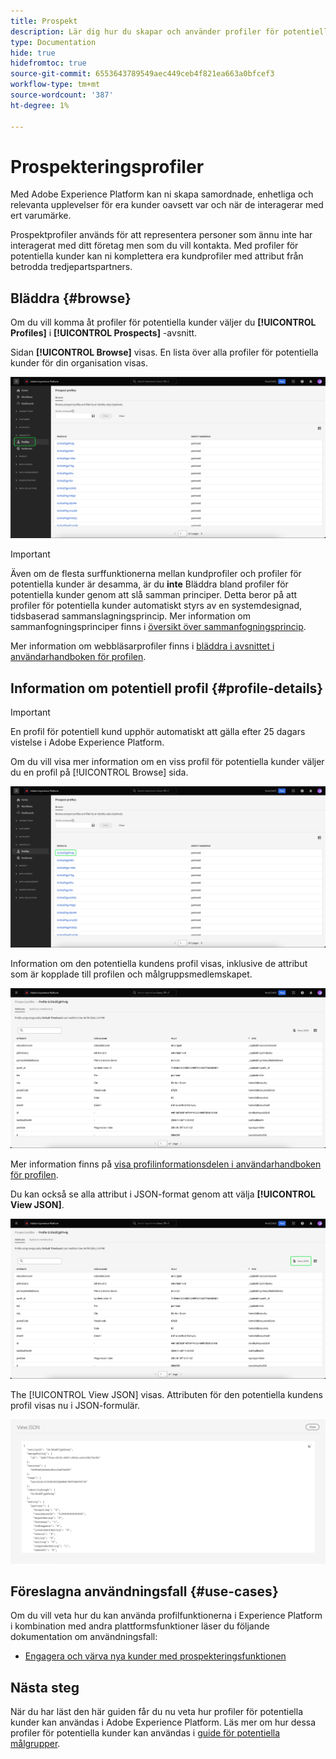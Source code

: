 ```yaml
---
title: Prospekt
description: Lär dig hur du skapar och använder profiler för potentiella kunder för att samla in information om okända kunder med hjälp av tredjepartsinformation.
type: Documentation
hide: true
hidefromtoc: true
source-git-commit: 6553643789549aec449ceb4f821ea663a0bfcef3
workflow-type: tm+mt
source-wordcount: '387'
ht-degree: 1%

---
```



# Prospekteringsprofiler

Med Adobe Experience Platform kan ni skapa samordnade, enhetliga och relevanta upplevelser för era kunder oavsett var och när de interagerar med ert varumärke.

Prospektprofiler används för att representera personer som ännu inte har interagerat med ditt företag men som du vill kontakta. Med profiler för potentiella kunder kan ni komplettera era kundprofiler med attribut från betrodda tredjepartspartners.

## Bläddra {#browse}

Om du vill komma åt profiler för potentiella kunder väljer du **[!UICONTROL Profiles]** i **[!UICONTROL Prospects]** -avsnitt.

Sidan **[!UICONTROL Browse]** visas. En lista över alla profiler för potentiella kunder för din organisation visas.

![The [!UICONTROL Profiles] knappen är markerad och visar [!UICONTROL Browse] sida för profiler för potentiella kunder.](../images/prospect-profile/browse-profiles.png)

>[!IMPORTANT]
>
>Även om de flesta surffunktionerna mellan kundprofiler och profiler för potentiella kunder är desamma, är du **inte** Bläddra bland profiler för potentiella kunder genom att slå samman principer. Detta beror på att profiler för potentiella kunder automatiskt styrs av en systemdesignad, tidsbaserad sammanslagningsprincip. Mer information om sammanfogningsprinciper finns i [översikt över sammanfogningsprincip](../merge-policies/overview.md).

Mer information om webbläsarprofiler finns i [bläddra i avsnittet i användarhandboken för profilen](./user-guide.md#browse-identity).

## Information om potentiell profil {#profile-details}

>[!IMPORTANT]
>
>En profil för potentiell kund upphör automatiskt att gälla efter 25 dagars vistelse i Adobe Experience Platform.

Om du vill visa mer information om en viss profil för potentiella kunder väljer du en profil på [!UICONTROL Browse] sida.

![En profil för potentiell kund markeras på bläddringssidan.](../images/prospect-profile/select-specific-profile.png)

Information om den potentiella kundens profil visas, inklusive de attribut som är kopplade till profilen och målgruppsmedlemskapet.

![Sidan med information om profil för potentiell kund visas.](../images/prospect-profile/profile-details.png)

Mer information finns på [visa profilinformationsdelen i användarhandboken för profilen](./user-guide.md#profile-detail).

Du kan också se alla attribut i JSON-format genom att välja **[!UICONTROL View JSON]**.

![The [!UICONTROL View JSON] knappen markeras på informationssidan för den potentiella kundens profil.](../images/prospect-profile/profile-select-view-json.png)

The [!UICONTROL View JSON] visas. Attributen för den potentiella kundens profil visas nu i JSON-formulär.

![Profilens attribut för potentiell kund visas i JSON-formulär.](../images/prospect-profile/profile-view-json.png)

## Föreslagna användningsfall {#use-cases}

Om du vill veta hur du kan använda profilfunktionerna i Experience Platform i kombination med andra plattformsfunktioner läser du följande dokumentation om användningsfall:

- [Engagera och värva nya kunder med prospekteringsfunktionen](../../rtcdp/partner-data/prospecting.md)

## Nästa steg

När du har läst den här guiden får du nu veta hur profiler för potentiella kunder kan användas i Adobe Experience Platform. Läs mer om hur dessa profiler för potentiella kunder kan användas i [guide för potentiella målgrupper](../../segmentation/ui/prospect-audience.md).
